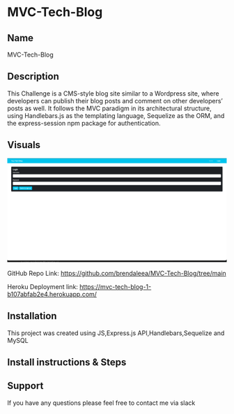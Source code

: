 # MVC-Tech-Blog

## Name
MVC-Tech-Blog


## Description
This Challenge is a CMS-style blog site similar to a Wordpress site, where developers can publish their blog posts and comment on other developers’ posts as well. It follows the MVC paradigm in its architectural structure, using Handlebars.js as the templating language, Sequelize as the ORM, and the express-session npm package for authentication.

## Visuals

![MVC-Tech-Blog](./assets/Screen%20Shot%202024-03-01%20at%2012.21.50%20PM.png)


GitHub Repo Link: https://github.com/brendaleea/MVC-Tech-Blog/tree/main

Heroku Deployment link: https://mvc-tech-blog-1-b107abfab2e4.herokuapp.com/





## Installation
This project was created using JS,Express.js API,Handlebars,Sequelize and MySQL

## Install instructions & Steps



## Support
If you have any questions please feel free to contact me via slack 